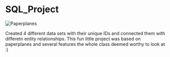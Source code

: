 # SQL_Project

![Paperplanes]()

Created 4 different data sets with their unique IDs and connected them with differetn entity relationships.
This fun little project was based on paperplanes and several features the whole class deemed worthy to look at :)
